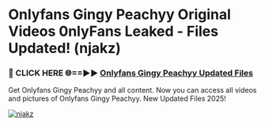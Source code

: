 # Onlyfans Gingy Peachyy Original Videos 0nlyFans Leaked - Files Updated! (njakz)

<h3>🔴 CLICK HERE 🌐==►► <a href="https://tinyurl.com/2m67pmp6" rel="nofollow">Onlyfans Gingy Peachyy Updated Files</a></h3>

Get Onlyfans Gingy Peachyy and all content. Now you can access all videos and pictures of Onlyfans Gingy Peachyy. New Updated Files 2025!

[![njakz](https://i.imgur.com/H4QAA4z.gif)](https://tinyurl.com/2m67pmp6)